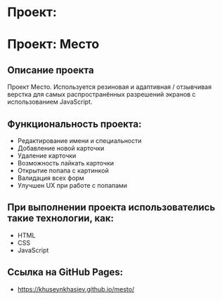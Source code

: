 # Проект: 

# Проект: Место

## Описание проекта
Проект Место. Используется резиновая и адаптивная / отзывчивая верстка для самых распространённых разрешений экранов с использованием JavaScript.
## Функциональность проекта:
* Редактирование имени и специальности
* Добавление новой карточки
* Удаление карточки
* Возможность лайкать карточки
* Открытие попапа с картинкой 
* Валидация всех форм
* Улучшен UX при работе с попапами

## При выполнении проекта использователись такие технологии, как:
* HTML
* CSS
* JavaScript

## Ссылка на GitHub Pages:
* https://khuseynkhasiev.github.io/mesto/
